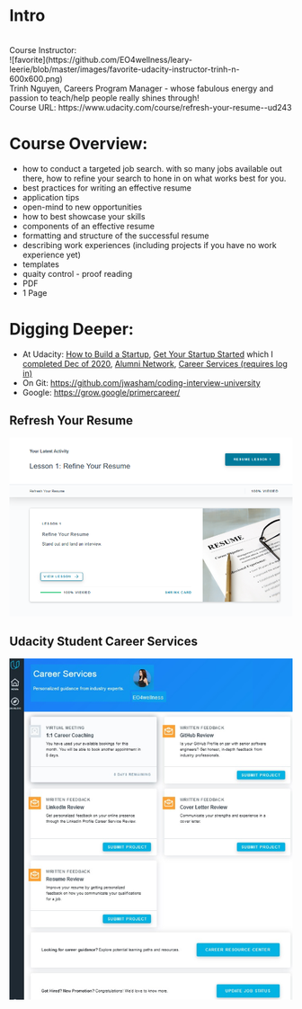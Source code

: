 # Intro
<br>
Course Instructor:<br>
![favorite](https://github.com/EO4wellness/leary-leerie/blob/master/images/favorite-udacity-instructor-trinh-n-600x600.png)
<br>
Trinh Nguyen, Careers Program Manager - whose fabulous energy and passion to teach/help people really shines through! <br>
Course URL: https://www.udacity.com/course/refresh-your-resume--ud243 <br>


# Course Overview:
* how to conduct a targeted job search.  with so many jobs available out there, how to refine your search to hone in on what works best for you. 
* best practices for writing an effective resume 
* application tips 
* open-mind to new opportunities 
* how to best showcase your skills 
* components of an effective resume 
* formatting and structure of the successful resume 
* describing work experiences (including projects if you have no work experience yet) 
* templates
* quaity control - proof reading
* PDF 
* 1 Page 

# Digging Deeper:  
* At Udacity: [How to Build a Startup](https://www.udacity.com/course/how-to-build-a-startup--ep245), [Get Your Startup Started](https://www.udacity.com/course/get-your-startup-started--ud806) which I [completed Dec of 2020](https://github.com/EO4wellness/leary-leerie/tree/master/Get-Your-Start-Up-Started), [Alumni Network](https://www.udacity.com/events/event/building-career-startup), [Career Services (requires log in)](https://classroom.udacity.com/career/main)
* On Git: https://github.com/jwasham/coding-interview-university 
* Google: https://grow.google/primercareer/ 

## Refresh Your Resume
![Udacity course completion](https://github.com/EO4wellness/leary-leerie/blob/master/images/Resume.png)

## Udacity Student Career Services 
![WorthIt](https://github.com/EO4wellness/leary-leerie/blob/master/images/Udacity-career-services-worth-it.jpg)
